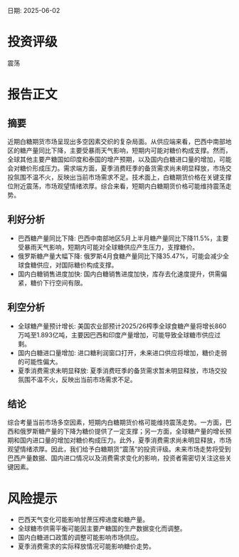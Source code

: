 
日期: 2025-06-02

# 投资评级

震荡

# 报告正文

## 摘要

近期白糖期货市场呈现出多空因素交织的复杂局面。从供应端来看，巴西中南部地区的糖产量同比下降，主要受暴雨天气影响，短期内可能对糖价构成支撑。然而，全球其他主要产糖国如印度和泰国的增产预期，以及国内白糖进口量的增加，可能会对糖价形成压力。需求端方面，夏季消费旺季的备货需求尚未明显释放，市场交投氛围不温不火，反映出当前市场需求不足。技术面上，白糖期货价格在关键支撑位附近震荡，市场观望情绪浓厚。综合来看，短期内白糖期货价格可能维持震荡走势。

## 利好分析

* 巴西糖产量同比下降: 巴西中南部地区5月上半月糖产量同比下降11.5%，主要受暴雨天气影响，短期内可能对全球糖供应产生压力，支撑糖价。
* 俄罗斯糖产量大幅下降: 俄罗斯4月食糖产量同比下降35.47%，可能会减少全球食糖供应，对国际糖价构成支撑。
* 国内白糖销售进度加快: 国内白糖销售进度加快，库存去化速度提升，供需偏紧，糖价下行空间有限。

## 利空分析

* 全球糖产量预计增长: 美国农业部预计2025/26榨季全球食糖产量将增长860万吨至1.893亿吨，主要因巴西和印度产量增加，可能导致全球糖市供应过剩。
* 国内白糖进口量增加: 进口糖利润窗口打开，未来进口供应将增加，糖价走弱的可能性偏大。
* 夏季消费需求未明显释放: 夏季消费旺季的备货需求暂未明显释放，市场交投氛围不温不火，反映出当前市场需求不足。

## 结论

综合考量当前市场多空因素，短期内白糖期货价格可能维持震荡走势。一方面，巴西和俄罗斯糖产量的下降为糖价提供了一定支撑；另一方面，全球糖产量的增长预期和国内进口量的增加对糖价构成压力。此外，夏季消费需求尚未明显释放，市场观望情绪浓厚。因此，我们给予白糖期货“震荡”的投资评级。未来市场走势将受到巴西产量数据、国内进口情况以及消费需求变化的影响，投资者需密切关注这些关键因素。

# 风险提示

* 巴西天气变化可能影响甘蔗压榨进度和糖产量。
* 全球糖市供需平衡可能因主要产糖国的生产数据变化而调整。
* 国内白糖进口政策的调整可能影响市场供应。
* 夏季消费需求的实际释放情况可能影响糖价走势。

